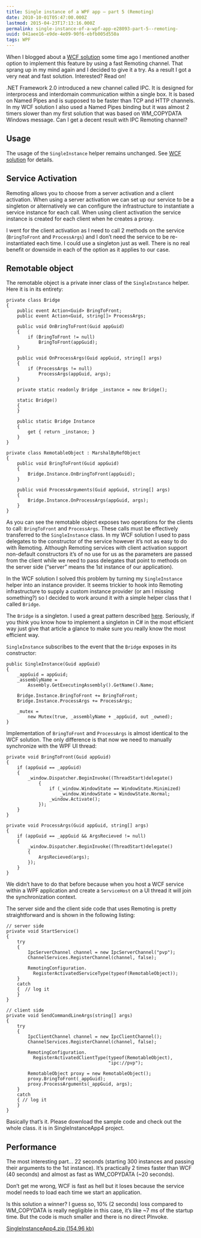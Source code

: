 ```yaml
---
title: Single instance of a WPF app – part 5 (Remoting)
date: 2010-10-01T05:47:00.000Z
lastmod: 2015-04-23T17:13:16.000Z
permalink: single-instance-of-a-wpf-app-e28093-part-5--remoting-
uuid: 041aee16-e9de-4e09-90f6-ebfb005d550a
tags: WPF
---
```


When I blogged about a [WCF solution](Single-instance-of-a-WPF-app-e28093-part-3-(WCF)) some time ago I mentioned another option to implement this feature by using a fast Remoting channel. That sprang up in my mind again and I decided to give it a try. As a result I got a very neat and fast solution. Interested? Read on!

.NET Framework 2.0 introduced a new channel called IPC. It is designed for interprocess and interdomain communication within a single box. It is based on Named Pipes and is supposed to be faster than TCP and HTTP channels. In my WCF solution I also used a Named Pipes binding but it was almost 2 timers slower than my first solution that was based on WM_COPYDATA Windows message. Can I get a decent result with IPC Remoting channel?

## Usage

The usage of the `SingleInstance` helper remains unchanged. See [WCF solution](Single-instance-of-a-WPF-app-e28093-part-3-(WCF)) for details.

## Service Activation

Remoting allows you to choose from a server activation and a client activation. When using a server activation we can set up our service to be a singleton or alternatively we can configure the infrastructure to instantiate a service instance for each call. When using client activation the service instance is created for each client when he creates a proxy.

I went for the client activation as I need to call 2 methods on the service (`BringToFront` and `ProcessArgs`) and I don’t need the service to be re-instantiated each time. I could use a singleton just as well. There is no real benefit or downside in each of the option as it applies to our case.

## Remotable object

The remotable object is a private inner class of the `SingleInstance` helper. Here it is in its entirety:

```
private class Bridge
{
    public event Action<Guid> BringToFront;
    public event Action<Guid, string[]> ProcessArgs;

    public void OnBringToFront(Guid appGuid)
    {
        if (BringToFront != null)
            BringToFront(appGuid);
    }

    public void OnProcessArgs(Guid appGuid, string[] args)
    {
        if (ProcessArgs != null)
            ProcessArgs(appGuid, args);
    }

    private static readonly Bridge _instance = new Bridge();

    static Bridge()
    {
    }

    public static Bridge Instance
    {
        get { return _instance; }
    }
}

private class RemotableObject : MarshalByRefObject
{
    public void BringToFront(Guid appGuid)
    {
        Bridge.Instance.OnBringToFront(appGuid);
    }

    public void ProcessArguments(Guid appGuid, string[] args)
    {
        Bridge.Instance.OnProcessArgs(appGuid, args);
    }
}
```

As you can see the remotable object exposes two operations for the clients to call: `BringToFront` and `ProcessArgs`. These calls must be effectively transferred to the `SingleInstance` class. In my WCF solution I used to pass delegates to the constructor of the service however it’s not as easy to do with Remoting. Although Remoting services with client activation support non-default constructors it’s of no use for us as the parameters are passed from the client while we need to pass delegates that point to methods on the server side (“server” means the 1st instance of our application).

In the WCF solution I solved this problem by turning my `SingleInstance` helper into an instance provider. It seems trickier to hook into Remoting infrastructure to supply a custom instance provider (or am I missing something?) so I decided to work around it with a simple helper class that I called `Bridge`.

The `Bridge` is a singleton. I used a great pattern described [here](http://www.yoda.arachsys.com/csharp/singleton.html). Seriously, if you think you know how to implement a singleton in C# in the most efficient way just give that article a glance to make sure you really know the most efficient way.

`SingleInstance` subscribes to the event that the `Bridge` exposes in its constructor:

```
public SingleInstance(Guid appGuid)
{
    _appGuid = appGuid;
    _assemblyName = 
        Assembly.GetExecutingAssembly().GetName().Name;

    Bridge.Instance.BringToFront += BringToFront;
    Bridge.Instance.ProcessArgs += ProcessArgs;

    _mutex = 
        new Mutex(true, _assemblyName + _appGuid, out _owned);
}
```

Implementation of `BringToFront` and `ProcessArgs` is almost identical to the WCF solution. The only difference is that now we need to manually synchronize with the WPF UI thread:

```
private void BringToFront(Guid appGuid)
{
    if (appGuid == _appGuid)
    {
        _window.Dispatcher.BeginInvoke((ThreadStart)delegate()
            {
                if (_window.WindowState == WindowState.Minimized)
                    _window.WindowState = WindowState.Normal;
                _window.Activate();
            });
    }
}

private void ProcessArgs(Guid appGuid, string[] args)
{
    if (appGuid == _appGuid && ArgsRecieved != null)
    {
        _window.Dispatcher.BeginInvoke((ThreadStart)delegate()
        {
            ArgsRecieved(args);
        });
    }
}
```

We didn’t have to do that before because when you host a WCF service within a WPF application and create a `ServiceHost` on a UI thread it will join the synchronization context.

The server side and the client side code that uses Remoting is pretty straightforward and is shown in the following listing:

```
// server side
private void StartService()
{
    try
    {
        IpcServerChannel channel = new IpcServerChannel("pvp");
        ChannelServices.RegisterChannel(channel, false);

        RemotingConfiguration.
          RegisterActivatedServiceType(typeof(RemotableObject));
    }
    catch
    {  // log it
    }
}

// client side
private void SendCommandLineArgs(string[] args)
{
    try
    {
        IpcClientChannel channel = new IpcClientChannel();
        ChannelServices.RegisterChannel(channel, false);

        RemotingConfiguration.
          RegisterActivatedClientType(typeof(RemotableObject), 
                                      "ipc://pvp");

        RemotableObject proxy = new RemotableObject();
        proxy.BringToFront(_appGuid);
        proxy.ProcessArguments(_appGuid, args);
    }
    catch
    { // log it
    }
}
```

Basically that’s it. Please download the sample code and check out the whole class. it is in SingleInstanceApp4 project.

## Performance

The most interesting part… 22 seconds (starting 300 instances and passing their arguments to the 1st instance). It’s practically 2 times faster than WCF (40 seconds) and almost as fast as WM_COPYDATA (~20 seconds).

Don’t get me wrong, WCF is fast as hell but it loses because the service model needs to load each time we start an application.

Is this solution a winner? I guess so, 10% (2 seconds) loss compared to WM_COPYDATA is really negligible in this case, it’s like ~7 ms of the startup time. But the code is much smaller and there is no direct PInvoke.

[SingleInstanceApp4.zip (154.96 kb)](https://blogcontent.azureedge.net/2010%2f10%2fSingleInstanceApp4.zip)